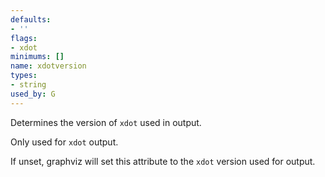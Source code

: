 ```yaml
---
defaults:
- ''
flags:
- xdot
minimums: []
name: xdotversion
types:
- string
used_by: G
---
```

Determines the version of `xdot` used in output.

Only used for `xdot` output.

If unset, graphviz will set this attribute to the `xdot` version used for output.
